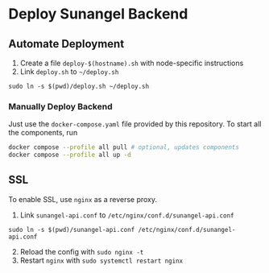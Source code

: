 # Deploy Sunangel Backend

## Automate Deployment

1. Create a file `deploy-$(hostname).sh` with node-specific instructions
2. Link `deploy.sh` to `~/deploy.sh`

`sudo ln -s $(pwd)/deploy.sh ~/deploy.sh`

### Manually Deploy Backend

Just use the `docker-compose.yaml` file provided by this repository.
To start all the components, run

``` sh
docker compose --profile all pull # optional, updates components
docker compose --profile all up -d
```

## SSL

To enable SSL, use `nginx` as a reverse proxy.

1. Link `sunangel-api.conf` to `/etc/nginx/conf.d/sunangel-api.conf`

`sudo ln -s $(pwd)/sunangel-api.conf /etc/nginx/conf.d/sunangel-api.conf`

2. Reload the config with `sudo nginx -t`
3. Restart `nginx` with `sudo systemctl restart nginx`
